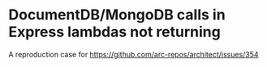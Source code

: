 # DocumentDB/MongoDB calls in Express lambdas not returning

A reproduction case for https://github.com/arc-repos/architect/issues/354